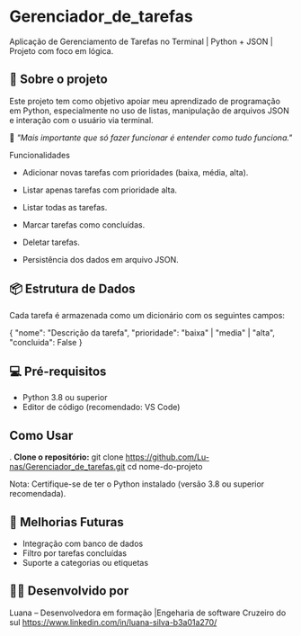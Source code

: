 # Gerenciador_de_tarefas
Aplicação de Gerenciamento de Tarefas no Terminal | Python + JSON | Projeto com foco em lógica.

## 📌 Sobre o projeto

Este projeto tem como objetivo apoiar meu aprendizado de programação em Python, especialmente no uso de listas, manipulação de arquivos JSON e interação com o usuário via terminal.

🧠 *"Mais importante que só fazer funcionar é entender como tudo funciona."*

Funcionalidades

- Adicionar novas tarefas com prioridades (baixa, média, alta).

- Listar apenas tarefas com prioridade alta.

- Listar todas as tarefas. 

- Marcar tarefas como concluídas.

- Deletar tarefas.

- Persistência dos dados em arquivo JSON.

## 📦 Estrutura de Dados

Cada tarefa é armazenada como um dicionário com os seguintes campos:

{
  "nome": "Descrição da tarefa",
  "prioridade": "baixa" | "media" | "alta",
  "concluida": False
}

## 💻 Pré-requisitos

- Python 3.8 ou superior
- Editor de código (recomendado: VS Code)


##  Como Usar

. **Clone o repositório:**
git clone https://github.com/Lu-nas/Gerenciador_de_tarefas.git 
cd nome-do-projeto

Nota: Certifique-se de ter o Python instalado (versão 3.8 ou superior recomendada).

## 🌱 Melhorias Futuras
- Integração com banco de dados
- Filtro por tarefas concluídas
- Suporte a categorias ou etiquetas

## 👩‍💻 Desenvolvido por

Luana – Desenvolvedora em formação |Engeharia de software Cruzeiro do sul
https://www.linkedin.com/in/luana-silva-b3a01a270/
